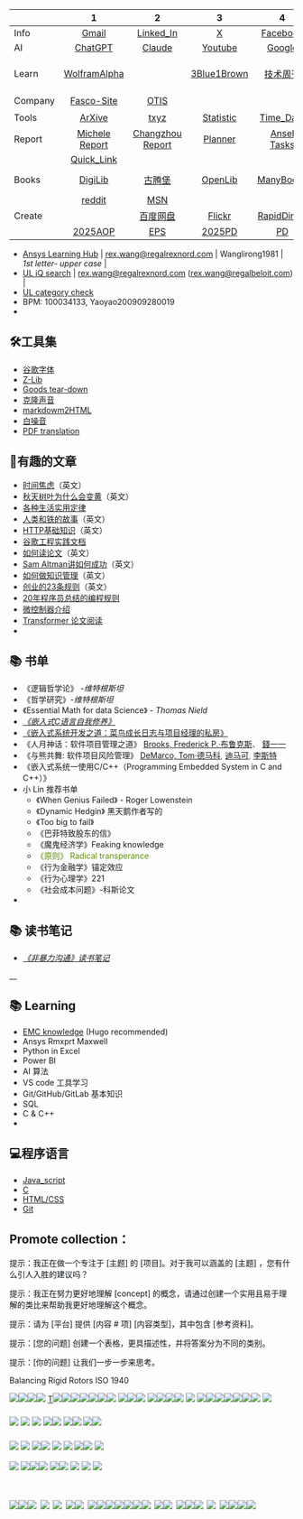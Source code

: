 | | 1 | 2 | 3 | 4 | 5 | 6 | 7 | 8 |
| --- | :---: | :---: | :---: | :---: | :---: | :---: | :---: | :---: |
| Info | [Gmail](https://mail.google.com/mail/u/0/?tab=rm&ogbl#inbox) | [Linked_In](https://www.linkedin.com/feed/) | [X](https://www.x.com/) | [Facebook](https://www.facebook.com/) | [Z-Lib](https://zh.z-lib.gs/) | [GitHub](https://github.com/ruanyf/weekly) | [My_Blog](https://github.com/RexWang1981/rexwang1981.github.io/tree/main) | [RYF_weekly](https://github.com/ruanyf/weekly) |
| AI | [ChatGPT](https://chatgpt.com/?hints=search) | [Claude](https://claude.ai/new) | [Youtube](https://www.youtube.com) | [Google](https://www.google.com) | [Bing](https://www.bing.com) | [Baidu](https://www.baidu.com) | [Chat_anything](https://www.chatanything.ai/) | [Threads](https://www.threads.net/?__coig_challenged=1) |
| Learn | [WolframAlpha](https://www.wolframalpha.com/) |  | [3Blue1Brown](https://www.youtube.com/watch?v=eMlx5fFNoYc) | [技术周刊](https://github.com/Geekhyt/weekly) | [David Langer Py](https://www.youtube.com/@DaveOnData) | [李宏毅 AI](https://www.youtube.com/@HungyiLeeNTU) | [李沐 AI](https://www.youtube.com/@mu_li) | [RealPython](https://realpython.com/) |
| Company | [Fasco-Site](https://cassengweb.regalrexnord.com/nebula/Default.aspx) | [OTIS](https://ssoapps.regalrexnord.com/drawingsearchcomponent/) |  |  |  |  |  | [Chip 拆解](https://www.youtube.com/@EvilmonkeyzDesignz/featured) |
| Tools | [ArXive](https://arxiv.org/) | [txyz](https://app.txyz.ai/) | [Statistic](https://datatab.net/statistics-calculator/descriptive-statistics) | [Time_Date](https://www.timeanddate.com/worldclock/converter.html?iso=20241203T140000&p1=4765&p2=237) | [AI_image](https://www.bing.com/images/create?toWww=1&redig=F8B91A54BDCB4E0ABC95A4F077B993A8) | [Figma_board](https://www.figma.com/files/team/1436010851375635126/recents-and-sharing?fuid=1436010849431191830) | [芯查查](https://www.xcc.com/) | [TempSMS](https://7sim.pro/) |
| Report | [Michele Report](https://regalrexnord.sharepoint.com/:x:/r/sites/GTCC-AirMovingTeam/Shared%20Documents/General/05%20Projects%20Management/JX-ENG-Key_Project.xlsx?d=w2108e0ed962a49daa5451bc0c2abaa88&csf=1&web=1&e=UTfM2k) | [Changzhou Report](https://regalrexnord.sharepoint.com/:x:/r/sites/ChangzhouMotorEngineering/Shared%20Documents/Weekly%20update/2024%20Q4%20motor%20engineering%20KPI.xlsx?d=w1b9b36dcbcdd461798e6ece404c32a18&csf=1&web=1&e=6pCMkm) | [Planner](https://planner.cloud.microsoft/webui/plan/SDxt7TkqJUGS7nHeFKoQdmQADH0w/view/board?tid=c9e8e454-ead6-40c6-bc93-5b83567d5e1a) | [Ansel Tasks](https://regalrexnord.sharepoint.com/:x:/r/sites/GTCC-AirMovingTeam/Shared%20Documents/003%20Team%20Management/Work%20Load/Separate_tasks%202024-11-25-001.xlsx?d=w2004380fec15471ba3997b850106ccbb&csf=1&web=1&e=UPGC9R) | [AI_image](https://bylo.ai/) |  |  |  |
| | [Quick_Link](https://myapps.microsoft.com/) |  |  |  |  |  |  |  |
| Books | [DigiLib](https://digilibraries.com/) | [古腾堡](https://www.gutenberg.org/) | [OpenLib](https://openlibrary.org/) | [ManyBooks](https://manybooks.net/) | [Free-Book](https://www.free-ebooks.net/) | [Int_ArKvi](https://web.archive.org/) | [Bookboon](https://bookboon.com/) |  |
| | [reddit](https://www.reddit.com/) | [MSN](https://www.msn.com/zh-cn/feed?ocid=nl_article_link) |  |  |  |  |  |  |
| Create |  | [百度网盘](https://pan.baidu.com/disk/main?from=1026962h&_at_=1732246673366#/index?category=all) | [Flickr](https://www.flickr.com/) | [RapidDirect](https://www.youtube.com/@RAPIDDIRECT/featured) | [Log](https://www.yuque.com/rexwang-cyzne/dp5v3e) | [知乎](https://www.zhihu.com/people/rexwang1981/posts) | [头条](https://www.toutiao.com/?&source=m_redirect) | [花瓣](https://huaban.com/discovery) |
|  | [2025AOP](about:blank) | [EPS](https://auth.regalbeloit.com/app/workday/exkk06083aCcU6Kqw2p7/sso/saml) | [2025PD](https://regalrexnord.sharepoint.com/sites/MorrillJiaxing/Shared%20Documents/Forms/AllItems.aspx?id=%2Fsites%2FMorrillJiaxing%2FShared%20Documents%2F04%2E4%20HR%2F2025%E5%B9%B4PD&viewid=3cb4da6d%2D0ef6%2D4589%2Dbfb4%2D35133f2fffc9) | [PD](https://regalrexnord.sharepoint.com/:x:/r/sites/MorrillJiaxing/Shared%20Documents/04.4%20HR/2025%E5%B9%B4PD/2025%20Policy%20Deployment%20%20(%E5%B7%A5%E5%8E%82%E7%BA%A7).xlsx?d=w052006ea818d4e6b933a8dacbfaff2d4&csf=1&web=1&e=vWy1Jp) | [Agency](https://regalrexnord.sharepoint.com/sites/PESEMEAENGINEERING/_layouts/15/viewlsts.aspx?view=14) | [CashPlan](https://regalrexnord.sharepoint.com/sites/MorrillJiaxing/Shared%20Documents/Forms/AllItems.aspx?id=%2Fsites%2FMorrillJiaxing%2FShared%20Documents%2F09%2EAll%2FWeekly%20Cash%20Plan&viewid=3cb4da6d%2D0ef6%2D4589%2Dbfb4%2D35133f2fffc9) |  |  |




+ [Ansys Learning Hub](https://www.ansys.com/services/ansys-learning-hub)  |  rex.wang@regalrexnord.com |  Wanglirong1981 | _1st letter- upper case_ |
+ [UL iQ search](https://iq2.ulprospector.com/profile?pt=confirmation&redirect-to=http%3A%2F%2Fiq2.ulprospector.com%2F) | rex.wang@regalrexnord.com (rex.wang@regalbeloit.com) | 
+ [UL category check](https://iq.ulprospector.com/en/)
+ BPM: 100034133, Yaoyao200909280019
+ 

## 🛠️工具集
+ [谷歌字体](https://fonts.google.com/specimen/Open+Sans)
+ [Z-Lib](https://zh.z-lib.gs/)
+ [Goods tear-down](https://zh.ifixit.com/Guide/iPhone+13+Pro+%E6%8B%86%E8%A7%A3/144928)
+ [克隆声音](https://voicv.com/zh)
+ [markdowm2HTML](https://md2html.com/)
+ [白噪音](https://soundbox.fun/sounds/waves29-birds47/)
+ [PDF translation](https://huggingface.co/spaces/reycn/PDFMathTranslate-Docker)



## 📝有趣的文章
+ [时间焦虑](https://nesslabs.com/time-anxiety)（英文）
+ [秋天树叶为什么会变黄](https://collabfund.com/blog/three-big-things-the-most-important-forces-shaping-the-world/)（英文）
+ [各种生活实用定律](https://github.com/nusr/hacker-laws-zh)
+ [人类和铁的故事](https://blog.rootsofprogress.org/iron-from-mythical-to-mundane)（英文）
+ [HTTP基础知识](http://www.steves-internet-guide.com/http-basics/)（英文）
+ [谷歌工程实践文档](https://github.com/xindoo/eng-practices-cn?tab=readme-ov-file)
+ [如何读论文](https://blog.csdn.net/qianlong4526888/article/details/11269129)（英文）
+ [Sam Altman讲如何成功](https://threadreaderapp.com/thread/1214274038933020672.html)（英文）
+ [如何做知识管理](https://tkainrad.dev/posts/managing-my-personal-knowledge-base/)（英文）
+ [创业的23条规则](https://joisig.com/rules-software-startup-minimum-hassle)（英文）
+ [20年程序员总结的编程规则](https://alexewerlof.medium.com/my-guiding-principles-after-20-years-of-programming-a087dc55596c)
+ [微控制器介绍](https://blog.toit.io/what-you-need-to-know-about-microcontrollers-5fabd6d5b019)
+ [Transformer 论文阅读](https://www.youtube.com/watch?v=nzqlFIcCSWQ)
+ 

##  📚 书单
+ 《逻辑哲学论》 -_维特根斯坦_
+ 《哲学研究》-_维特根斯坦_
+ 《Essential Math for data Science》 - _Thomas Nield_
+ [_《嵌入式C语言自我修养》_](https://book.douban.com/subject/35446929//)
+ [《嵌入式系统开发之道：菜鸟成长日志与项目经理的私房》](https://www.yuque.com/xlu103/rvt9mr/rge2qngmt2nbtmhm)
+ 《人月神话：软件项目管理之道》 [Brooks, Frederick P.·布鲁克斯](https://www.google.com.sg/search?hl=zh-CN&q=inauthor:%22Brooks,+Frederick+P.%C2%B7%E5%B8%83%E9%B2%81%E5%85%8B%E6%96%AF%22&tbm=bks&sa=X&ved=2ahUKEwjxjrrL_NyIAxXcm2MGHSw0FHwQmxMoAHoECCIQAg)<font style="color:rgb(71, 71, 71);">、 </font>[錢一一](https://www.google.com.sg/search?hl=zh-CN&q=inauthor:%22%E9%8C%A2%E4%B8%80%E4%B8%80%22&tbm=bks&sa=X&ved=2ahUKEwjxjrrL_NyIAxXcm2MGHSw0FHwQmxMoAXoECCIQAw)
+ 《与熊共舞: 软件项目风险管理》 [DeMarco, Tom·德马科](https://www.google.com.sg/search?hl=zh-CN&tbo=p&tbm=bks&q=inauthor:%22DeMarco,+Tom%C2%B7%E5%BE%B7%E9%A9%AC%E7%A7%91%22)<font style="color:rgb(119, 119, 119);">, </font>[迪马可](https://www.google.com.sg/search?hl=zh-CN&tbo=p&tbm=bks&q=inauthor:%22%E8%BF%AA%E9%A9%AC%E5%8F%AF%22)<font style="color:rgb(119, 119, 119);">, </font>[李斯特](https://www.google.com.sg/search?hl=zh-CN&tbo=p&tbm=bks&q=inauthor:%22%E6%9D%8E%E6%96%AF%E7%89%B9%22)
+ 《嵌入式系统一使用C/C++（Programming Embedded System in C and C++）》
+ 小 Lin 推荐书单
    - 《When Genius Failed》 - Roger Lowenstein 
    - 《Dynamic Hedgin》 黑天鹅作者写的
    - 《Too big to fail》
    - 《巴菲特致股东的信》
    - 《魔鬼经济学》Feaking knowledge
    - <font style="color:#5C8D07;background-color:rgba(255, 255, 255, 0);">《原则》 Radical transperance </font>
    - 《行为金融学》锚定效应
    - 《行为心理学》221
    - 《社会成本问题》-科斯论文
+ 

##  📚 读书笔记
+ [_《非暴力沟通》读书笔记_](https://www.toutiao.com/article/7429707685110481418/?log_from=3f02b4955e25d_1729949861986)

__

## 📚 Learning
+ [EMC knowledge](https://statics.teams.cdn.office.net/evergreen-assets/safelinks/1/atp-safelinks.html) (Hugo recommended)
+ Ansys Rmxprt Maxwell
+ Python in Excel
+ Power BI
+ AI 算法
+ VS code 工具学习
+ Git/GitHub/GitLab 基本知识
+ SQL
+ C & C++
+ 

## 💻程序语言
+ [Java_script](https://www.youtube.com/watch?v=EerdGm-ehJQ&t=15284s)
+ [C](https://www.youtube.com/watch?v=87SH2Cn0s9A&t=3s) 
+ [HTML/CSS](https://www.youtube.com/watch?v=G3e-cpL7ofc)
+ [Git](https://www.youtube.com/watch?v=hrTQipWp6co&t=300s)

## Promote collection：
<font style="color:rgb(15, 20, 25);">提示：我正在做一个专注于 [主题] 的 [项目]。对于我可以涵盖的 [主题] ，您有什么引人入胜的建议吗？</font>

<font style="color:rgb(15, 20, 25);">提示：我正在努力更好地理解 [concept] 的概念，请通过创建一个实用且易于理解的类比来帮助我更好地理解这个概念。</font>

<font style="color:rgb(15, 20, 25);">提示：请为 [平台] 提供 [内容 # 项] [内容类型]，其中包含 [参考资料]。</font>

<font style="color:rgb(15, 20, 25);">提示：[您的问题] 创建一个表格，更具描述性，并将答案分为不同的类别。</font>

<font style="color:rgb(15, 20, 25);">提示：[你的问题] 让我们一步一步来思考。</font>

<font style="color:rgba(0, 0, 0, 0.9);">Balancing Rigid Rotors ISO 1940</font>

![](https://cdn.nlark.com/yuque/0/2024/png/50617086/1731973954473-631fd1ef-84cf-4858-8486-7e362179b521.png)![](https://cdn.nlark.com/yuque/0/2024/png/50617086/1731973961811-9bec108a-38bf-466e-8529-29c061897dfa.png)![](https://cdn.nlark.com/yuque/0/2024/png/50617086/1731973968153-7d77305e-1464-41ab-905e-aff2a6d18a43.png)![](https://cdn.nlark.com/yuque/0/2024/png/50617086/1731973979811-fc123bfc-a543-478f-8d0a-b507fde465c5.png)<font style="color:rgb(45, 45, 45);"> </font><u><font style="color:rgb(45, 45, 45);">T</font></u>![](https://cdn.nlark.com/yuque/0/2024/png/50617086/1731973986949-893a86db-07ea-4180-af37-fd37fa8cc697.png)![](https://cdn.nlark.com/yuque/0/2024/png/50617086/1731973996914-3e80a4a1-9e71-4a39-b98b-0c83a6b877ef.png)![](https://cdn.nlark.com/yuque/0/2024/png/50617086/1731974022067-139a0a44-70e6-45bf-a934-21d6041e8e30.png)![](https://cdn.nlark.com/yuque/0/2024/png/50617086/1731974026405-af441c50-2e75-42c5-a282-fe72fecd5132.png)![](https://cdn.nlark.com/yuque/0/2024/png/50617086/1731974030474-1783351f-bea3-4998-8039-9dedfd7408fc.png)![](https://cdn.nlark.com/yuque/0/2024/png/50617086/1731974078493-4d142ce5-06c9-41f2-80dd-199cdcac0ac5.png)![](https://cdn.nlark.com/yuque/0/2024/png/50617086/1731974078489-5e397d32-74bc-44c8-a310-0b6e1a99c126.png)<font style="color:rgb(31, 31, 31);"> </font>![](https://cdn.nlark.com/yuque/0/2024/png/50617086/1731974088374-7b773591-b8dd-4f0f-85e2-4a146e95ee1e.png)![](https://cdn.nlark.com/yuque/0/2024/png/50617086/1731974088394-deaf59c8-8ae7-4d29-95b8-1ea0343f8667.png)![](https://cdn.nlark.com/yuque/0/2024/png/50617086/1731974111571-1ac13904-e29b-473d-a529-3d637e5db459.png)<font style="color:rgba(0, 0, 0, 0.9);"> </font>![](https://cdn.nlark.com/yuque/0/2024/png/50617086/1731974116731-8991da5b-ee5e-4038-a6c5-0e38d822ef5e.png)![](https://cdn.nlark.com/yuque/0/2024/png/50617086/1731974116741-9c67ff1d-4210-485c-93eb-3177d2251c21.png)![](https://cdn.nlark.com/yuque/0/2024/png/50617086/1731974122613-66044fdf-eb93-4cd3-ab34-3c70a2de1068.png)![](https://cdn.nlark.com/yuque/0/2024/png/50617086/1731974132778-10f3ca56-e866-40f1-95b7-ff88148686a1.png)<font style="color:rgba(0, 0, 0, 0.9);"> </font>![](https://cdn.nlark.com/yuque/0/2024/png/50617086/1731974140228-c179d6bf-e6f3-485e-8f0a-ed871525dee2.png)<font style="color:rgba(0, 0, 0, 0.9);"> </font>![](https://cdn.nlark.com/yuque/0/2024/png/50617086/1731974147236-d6326c6b-c0b7-465e-9962-a27b7bac5723.png)![](https://cdn.nlark.com/yuque/0/2024/png/50617086/1731974147250-3c77cdea-b246-40d9-b110-207efec46413.png)![](https://cdn.nlark.com/yuque/0/2024/png/50617086/1731974152331-048ef262-b24f-4d55-a130-461aaf653d6e.png)![](https://cdn.nlark.com/yuque/0/2024/png/50617086/1731974152490-7be1f81e-898b-451a-baa1-b176ca00c811.png)![](https://cdn.nlark.com/yuque/0/2024/png/50617086/1731974152735-0abc1a36-8d37-487d-94c9-d9796adcfed4.png)![](https://cdn.nlark.com/yuque/0/2024/png/50617086/1731974199880-675237dc-3bf9-4b4c-a1d3-e0caaed76b77.png)![](https://cdn.nlark.com/yuque/0/2024/png/50617086/1731974199987-e330b645-12e1-4200-a62f-eca4186822ee.png)<font style="color:rgba(0, 0, 0, 0.9);"> </font>![](https://cdn.nlark.com/yuque/0/2024/png/50617086/1731974204962-a77059a7-9726-4b1a-9b70-f57f78e08789.png)

### ![](https://cdn.nlark.com/yuque/0/2024/png/50617086/1731974158499-49cf6708-ffc9-4abd-ae5c-22a25c7fdd6a.png)<font style="color:rgba(0, 0, 0, 0.9);"> </font>![](https://cdn.nlark.com/yuque/0/2024/png/50617086/1731974166860-47f97dea-d0e9-46df-b820-6529686acba4.png)<font style="color:rgba(0, 0, 0, 0.9);"> </font>![](https://cdn.nlark.com/yuque/0/2024/png/50617086/1731974178177-b09cf120-6ec1-466b-80d4-c645ccb0a408.png)<font style="color:rgba(0, 0, 0, 0.9);"> </font>![](https://cdn.nlark.com/yuque/0/2024/png/50617086/1731974182003-03c6fd13-45ff-42da-a13c-0b1b972602d9.png)![](https://cdn.nlark.com/yuque/0/2024/png/50617086/1731974190264-828f7ce5-a1e4-47ac-ad72-e5e4036cbdda.png)<font style="color:rgba(0, 0, 0, 0.9);"> </font><font style="color:rgba(0, 0, 0, 0.9);"> </font>![](https://cdn.nlark.com/yuque/0/2024/png/50617086/1731974195399-0b3eed4f-5fd1-4ea5-af0d-4633f1721127.png)![](https://cdn.nlark.com/yuque/0/2024/png/50617086/1731974217567-da84c815-44ed-479a-9f1f-89b57a4fff6b.png)<font style="color:rgb(31, 31, 31);"> </font>![](https://cdn.nlark.com/yuque/0/2024/png/50617086/1731974266865-6b2785d7-9ec0-4e7e-a8ab-5e9166223173.png)![](https://cdn.nlark.com/yuque/0/2024/png/50617086/1731974292397-b8368e30-5608-43ef-a92e-2b9e28863146.png)
### ![](https://cdn.nlark.com/yuque/0/2024/png/50617086/1731974300046-5b46daa3-8478-46b8-a7d5-2f7113f78312.png)<font style="color:rgba(0, 0, 0, 0.9);"> </font>![](https://cdn.nlark.com/yuque/0/2024/png/50617086/1731974313264-c5e31430-dde1-482e-a989-f518f631c7c4.png)<font style="color:rgba(0, 0, 0, 0.9);">  </font>![](https://cdn.nlark.com/yuque/0/2024/png/50617086/1731974321346-b69f3ce7-a08d-42fc-8a2a-db6bac9d7626.png)![](https://cdn.nlark.com/yuque/0/2024/png/50617086/1731974329848-bc3d9cc6-2c65-4915-acb9-353c0caa8e68.png)<font style="color:rgba(0, 0, 0, 0.9);"> </font>![](https://cdn.nlark.com/yuque/0/2024/png/50617086/1731974336054-06c47488-952e-4d41-96fd-1f9ba2b82e3c.png)<font style="color:rgba(0, 0, 0, 0.9);"> </font>![](https://cdn.nlark.com/yuque/0/2024/png/50617086/1731974340137-72dc2fce-529c-4dba-ba6e-13ed17345202.png)<font style="color:rgba(0, 0, 0, 0.9);"> </font>![](https://cdn.nlark.com/yuque/0/2024/png/50617086/1731974345163-71406eb4-d1eb-4385-b6f6-e0c105653ad2.png)![](https://cdn.nlark.com/yuque/0/2024/png/50617086/1731974360209-d9a75acf-d8e1-4818-928a-f10dbce5d208.png)<font style="color:rgb(80, 80, 80);"> </font>![](https://cdn.nlark.com/yuque/0/2024/png/50617086/1731974366703-ddc88b4c-e7c7-49ce-83f5-1cb859846eed.png)<font style="color:rgb(80, 80, 80);"> </font>
![](https://cdn.nlark.com/yuque/0/2024/png/50617086/1731974375840-e30b9318-3c0f-403a-90d2-5e81eb1628a0.png)<font style="color:rgb(80, 80, 80);"> </font>![](https://cdn.nlark.com/yuque/0/2024/png/50617086/1731974405084-f646af07-8f93-4226-a80c-e3681bcd3b72.png)![](https://cdn.nlark.com/yuque/0/2024/png/50617086/1731974423131-90cd725e-fc6f-40bf-aee1-9688463bdafd.png)![](https://cdn.nlark.com/yuque/0/2024/png/50617086/1731974437641-5311ce41-3fb9-4dad-9f6a-b13bcb08498c.png)_<font style="color:rgb(45, 45, 45);"> </font>_![](https://cdn.nlark.com/yuque/0/2024/png/50617086/1731974440957-cceb4d38-0282-469a-953f-7d0d7364f325.png)![](https://cdn.nlark.com/yuque/0/2024/png/50617086/1731974450668-c9e63f0b-6a79-4646-8f3c-67268b09940b.png)<font style="color:rgb(45, 45, 45);"> </font>![](https://cdn.nlark.com/yuque/0/2024/png/50617086/1731974461611-7c4bb212-6c35-41e6-a3a8-7e722d56ea16.png)<font style="color:rgb(45, 45, 45);"> </font>![](https://cdn.nlark.com/yuque/0/2024/png/50617086/1731974467754-8b0a70c9-08e4-4d27-9f85-c44976939d8d.png)<font style="color:rgb(45, 45, 45);"> </font>![](https://cdn.nlark.com/yuque/0/2024/png/50617086/1731974472518-5319ac89-2484-4b1b-8d67-64adaae898b1.png)

# ![](https://cdn.nlark.com/yuque/0/2024/png/50617086/1731974395919-d0c8271a-95f6-4239-b094-9239831dcada.png)![](https://cdn.nlark.com/yuque/0/2024/png/50617086/1731974482197-32492626-6b2c-4946-a1b3-6f6ae3800977.png)![](https://cdn.nlark.com/yuque/0/2024/png/50617086/1731974508528-0172a958-175e-4a50-b4fe-7a29ed326e06.png)<font style="color:rgb(31, 31, 31);"> </font>![](https://cdn.nlark.com/yuque/0/2024/png/50617086/1731974594507-f024b6f1-f394-47d2-9248-4f95e7754a10.png)**<font style="color:rgb(54, 55, 55);"> </font>**![](https://cdn.nlark.com/yuque/0/2024/png/50617086/1731974601129-89392109-cc40-4867-b719-1410783a2cb3.png)**<font style="color:rgb(54, 55, 55);"> </font>**![](https://cdn.nlark.com/yuque/0/2024/png/50617086/1731974605699-1033c203-d949-4c59-bbcc-a0e204e071ce.png)![](https://cdn.nlark.com/yuque/0/2024/png/50617086/1731974609191-b65f446c-c846-49b0-8fb2-0053b381040a.png)**<font style="color:rgb(54, 55, 55);"> </font>**<font style="color:rgba(0, 0, 0, 0.9);"> </font>![](https://cdn.nlark.com/yuque/0/2024/png/50617086/1732630512228-dbc0f7a6-d747-4c9f-8a10-a61cb88cf7a5.png)![](https://cdn.nlark.com/yuque/0/2024/png/50617086/1732630525166-96d8f35e-c626-4db3-93c3-3751ecb6ec8e.png)![](https://cdn.nlark.com/yuque/0/2024/png/50617086/1732630525205-1b61e5cf-1d25-45fa-b862-2cbe550a3376.png)![](https://cdn.nlark.com/yuque/0/2024/png/50617086/1732630571215-f98359d4-922d-4d71-9b1d-ac734d24cebc.png)![](https://cdn.nlark.com/yuque/0/2024/png/50617086/1732630571199-33e63410-8dad-4b9d-a18d-e7103d51ba5b.png)![](https://cdn.nlark.com/yuque/0/2024/png/50617086/1732630589895-344ae877-b7c8-43ca-9143-21de4ec13044.png)![](https://cdn.nlark.com/yuque/0/2024/png/50617086/1732630838277-1f524cc6-36ae-44b4-9ffb-7ca0c1099164.png)**<font style="color:rgb(40, 40, 40);"> </font>**![](https://cdn.nlark.com/yuque/0/2024/png/50617086/1732630863207-dfad646d-c49b-4e19-9bf7-2a4e4333e547.png)![](https://cdn.nlark.com/yuque/0/2024/png/50617086/1732630884146-16a0b6a9-3700-4227-808b-7b5a0d835b35.png)<font style="color:rgb(40, 40, 40);"> </font>![](https://cdn.nlark.com/yuque/0/2024/png/50617086/1732630898366-e0ad4bef-b408-47d9-bb66-761591676fbf.png)![](https://cdn.nlark.com/yuque/0/2024/png/50617086/1732670467113-ebf563d3-0ad7-41e5-8782-652a5ff393ae.png)![](https://cdn.nlark.com/yuque/0/2024/png/50617086/1732670476615-d00f4fa2-9e15-42b3-93f5-66307c010f32.png)<font style="color:rgb(45, 45, 45);"> </font>![](https://cdn.nlark.com/yuque/0/2024/png/50617086/1732670522335-cba22202-cf57-46a5-b21c-5bd12e7cdbe6.png)<font style="color:rgba(0, 0, 0, 0.9);"> </font>![](https://cdn.nlark.com/yuque/0/2024/png/50617086/1732670491742-fc5a4630-eb39-41b2-a8fa-4c9db0028e0f.png)![](https://cdn.nlark.com/yuque/0/2024/png/50617086/1732670555220-5dbf12f6-1c88-4fe0-a0e5-1d7c1aab201e.png)![](https://cdn.nlark.com/yuque/0/2024/png/50617086/1732670482065-852b77e4-dce7-4175-be20-5bdbb3eb6bc5.png)![](https://cdn.nlark.com/yuque/0/2024/png/50617086/1732945750175-58de848f-0163-4d60-82b5-50c5aca45464.png)






<font style="color:rgb(31, 31, 31);">  
</font><font style="color:rgb(31, 31, 31);"> </font>
